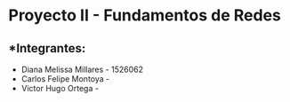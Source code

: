# Proyecto II - Fundamentos de Redes

## *Integrantes:

* Diana Melissa Millares - 1526062
* Carlos Felipe Montoya -
* Victor Hugo Ortega -
